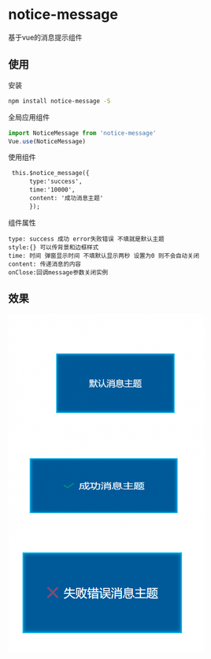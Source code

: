 # notice-message

基于vue的消息提示组件

## 使用

安装
``` bash
npm install notice-message -S
```

全局应用组件
``` javascript
import NoticeMessage from 'notice-message'
Vue.use(NoticeMessage)
```

使用组件
``` html
 this.$notice_message({
      type:'success',
      time:'10000',
      content: '成功消息主题'
      });
```

组件属性
```
type: success 成功 error失败错误 不填就是默认主题
style:{} 可以传背景和边框样式
time: 时间 弹窗显示时间 不填默认显示两秒 设置为0 则不会自动关闭
content: 传递消息的内容
onClose:回调message参数关闭实例
```

## 效果
![image](https://raw.githubusercontent.com/qq1060844713/notice-message/master/screen.png)

